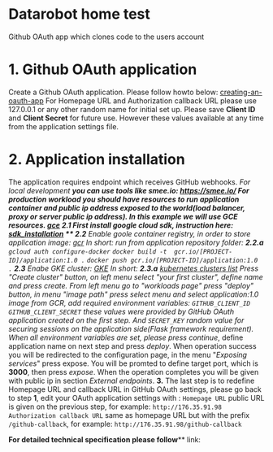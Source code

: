 # Datarobot home test
Github OAuth app which clones code to the users account
# 1. Github OAuth application
 Create a Github OAuth application. Please follow howto below:
[creating-an-oauth-app](https://developer.github.com/apps/building-oauth-apps/creating-an-oauth-app/ "creating-an-oauth-app")
For Homepage URL and Authorization callback URL please use 127.0.0.1 or any other random name for initial set up.
Please save **Client ID** and **Client Secret** for future use. However these values available at any time from the application settings file.
# 2. Application installation
The application requires endpoint which receives GitHub webhooks.
**For local development **you can use tools like smee.io:
https://smee.io/
**For production workload** you should have resources to run application container and public ip address exposed to the world(load balancer, proxy or server public ip address). 
In this example we will use GCE resources.
[gce](https://cloud.google.com/compute "gce")
**2.1** First install google cloud sdk, instruction here:
[sdk_installation](https://cloud.google.com/sdk/ "sdk_installation")
** 2.2** Enable goole container registry, in order to store application image:
[gcr](https://cloud.google.com/container-registry/docs/quickstart "gcr")
*In short:*
run from application repository folder:
**2.2.a** 
`gcloud auth configure-docker`
`docker build -t  gcr.io/[PROJECT-ID]/application:1.0 .`
`docker push gcr.io/[PROJECT-ID]/application:1.0 .`
**2.3** Enabe GKE cluster:
[GKE](https://cloud.google.com/kubernetes-engine/docs/quickstart "GKE")
In short:
**2.3.a**
[kubernetes clusters list](https://console.cloud.google.com/kubernetes/list "kubernetes clusters list")
Press "*Create cluster*" button, on left menu select "*your first cluster*", define name and press *create*.
From left menu go to "*workloads page*" press "*deploy*" button, in menu "*image path*" press select menu and select *application:1.0* image from GCR, add required environment variables:
`GITHUB_CLIENT_ID`
`GITHUB_CLIENT_SECRET`
these values were provided by GitHub OAuth application created on the first step. And
`SECRET_KEY`
random value for securing sessions on the application side(Flask framework requirement).
When all environment variables are set, please press* continue*, define application name on next step and press *deploy*. When operation success you will be redirected to the configuration page, in the menu  "*Exposing services*" press expose. You will be promted to define target port, which is **3000**, then press *expose*. When the operation completes you will be given with public ip in section *External endpoints*.
**3.** The last step is to redefine Homepage URL and callback URL in GitHub OAuth settings, please go back to step **1**, edit your OAuth application settings with :
`Homepage URL`
public URL is given on the previous step, for example:
`http://176.35.91.98`
`Authorization callback URL`
same as homepage URL but with the prefix 
`/github-callback`, for example: 
`http://176.35.91.98/github-callback`

**For detailed technical specification please follow**** link: 
